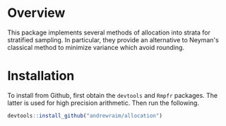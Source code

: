# Overview

This package implements several methods of allocation into strata for
stratified sampling. In particular, they provide an alternative to Neyman's
classical method to minimize variance which avoid rounding.

# Installation

To install from Github, first obtain the `devtools` and `Rmpfr` packages. The
latter is used for high precision arithmetic. Then run the following.

```r
devtools::install_github("andrewraim/allocation")
```
